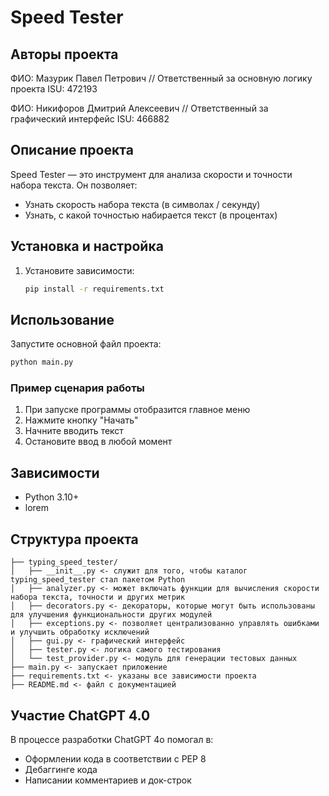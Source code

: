 # Speed Tester

## Авторы проекта
ФИО: Мазурик Павел Петрович // Ответственный за основную логику проекта
ISU: 472193

ФИО: Никифоров Дмитрий Алексеевич // Ответственный за графический интерфейс
ISU: 466882

## Описание проекта
Speed Tester — это инструмент для анализа скорости и точности набора текста. Он позволяет:
- Узнать скорость набора текста (в символах / секунду)
- Узнать, с какой точностью набирается текст (в процентах)

## Установка и настройка
1. Установите зависимости:
   ```bash
   pip install -r requirements.txt
   ```

## Использование
Запустите основной файл проекта:
```bash
python main.py
```

### Пример сценария работы
1. При запуске программы отобразится главное меню
2. Нажмите кнопку "Начать"
3. Начните вводить текст
4. Остановите ввод в любой момент


## Зависимости
- Python 3.10+
- lorem


## Структура проекта
```
├── typing_speed_tester/
│   ├── __init__.py <- служит для того, чтобы каталог typing_speed_tester стал пакетом Python
│   ├── analyzer.py <- может включать функции для вычисления скорости набора текста, точности и других метрик
│   ├── decorators.py <- декораторы, которые могут быть использованы для улучшения функциональности других модулей
│   ├── exceptions.py <- позволяет централизованно управлять ошибками и улучшить обработку исключений
│   ├── gui.py <- графический интерфейс
│   ├── tester.py <- логика самого тестирования
│   └── test_provider.py <- модуль для генерации тестовых данных
├── main.py <- запускает приложение
├── requirements.txt <- указаны все зависимости проекта
├── README.md <- файл с документацией
```

## Участие ChatGPT 4.0
В процессе разработки ChatGPT 4o помогал в:
- Оформлении кода в соответствии с PEP 8
- Дебаггинге кода
- Написании комментариев и док-строк
